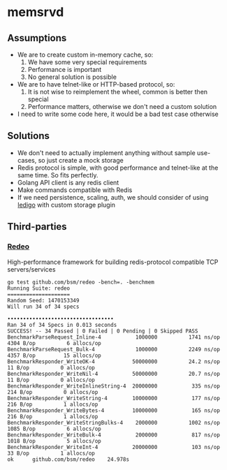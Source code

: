 # memsrvd

## Assumptions
* We are to create custom in-memory cache, so:
  1. We have some very special requirements
  2. Performance is important
  3. No general solution is possible
* We are to have telnet-like or HTTP-based protocol, so:
  1. It is not wise to reimplement the wheel, common is better then special
  2. Performance matters, otherwise we don't need a custom solution
* I need to write some code here, it would be a bad test case otherwise
  
## Solutions
* We don't need to actually implement anything without sample use-cases, so just create a mock storage
* Redis protocol is simple, with good performance and telnet-like at the same time. So fits perfectly.
* Golang API client is any redis client
* Make commands compatible with Redis
* If we need persistence, scaling, auth, we should consider of using [ledigo](https://github.com/siddontang/ledisdb) with custom storage plugin

## Third-parties

### [Redeo](https://github.com/bsm/redeo)
High-performance framework for building redis-protocol compatible TCP servers/services
```
go test github.com/bsm/redeo -bench=. -benchmem
Running Suite: redeo
====================
Random Seed: 1470153349
Will run 34 of 34 specs

••••••••••••••••••••••••••••••••••
Ran 34 of 34 Specs in 0.013 seconds
SUCCESS! -- 34 Passed | 0 Failed | 0 Pending | 0 Skipped PASS
BenchmarkParseRequest_Inline-4        	 1000000	      1741 ns/op	    4304 B/op	       6 allocs/op
BenchmarkParseRequest_Bulk-4          	 1000000	      2249 ns/op	    4357 B/op	      15 allocs/op
BenchmarkResponder_WriteOK-4          	50000000	      24.2 ns/op	      11 B/op	       0 allocs/op
BenchmarkResponder_WriteNil-4         	50000000	      20.7 ns/op	      11 B/op	       0 allocs/op
BenchmarkResponder_WriteInlineString-4	20000000	       335 ns/op	     214 B/op	       0 allocs/op
BenchmarkResponder_WriteString-4      	10000000	       177 ns/op	     216 B/op	       1 allocs/op
BenchmarkResponder_WriteBytes-4       	10000000	       165 ns/op	     216 B/op	       1 allocs/op
BenchmarkResponder_WriteStringBulks-4 	 2000000	      1002 ns/op	    1085 B/op	       6 allocs/op
BenchmarkResponder_WriteBulk-4        	 2000000	       817 ns/op	    1018 B/op	       5 allocs/op
BenchmarkResponder_WriteInt-4         	20000000	       103 ns/op	      33 B/op	       1 allocs/op
ok  	github.com/bsm/redeo	24.978s
```
